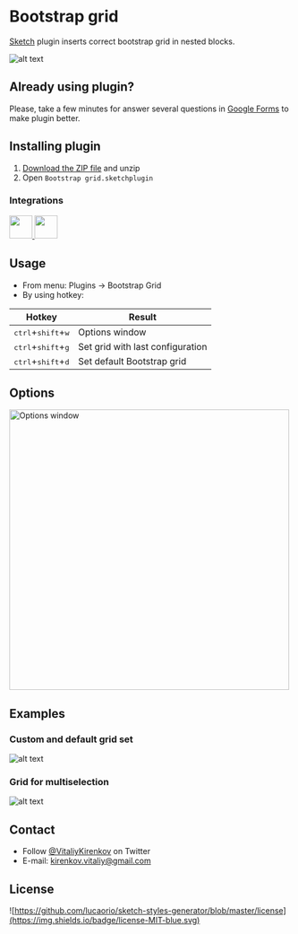 # Bootstrap grid
[Sketch](https://www.sketchapp.com/) plugin inserts correct bootstrap grid in nested blocks.

![alt text](https://github.com/De-La-Vega/BootstrapGrid/blob/master/resources/demo.gif "Bootstrap grid demo")

## Already using plugin?
Please, take a few minutes for answer several questions in [Google Forms](https://goo.gl/forms/lx778isxC4S9Jm8F3) to make plugin better.

## Installing plugin
1. [Download the ZIP file](https://github.com/De-La-Vega/BootstrapGrid/archive/master.zip) and unzip
2. Open `Bootstrap grid.sketchplugin`

### Integrations
<a href="http://bit.ly/SketchRunnerWebsite">
    <img height="41" src="http://bit.ly/RunnerBadgeBlue">
</a>
<a href="https://sketchpacks.com/De-La-Vega/BootstrapGrid/install">
    <img height="41" src="http://sketchpacks-com.s3.amazonaws.com/assets/badges/sketchpacks-badge-install.png" >
</a>

## Usage
* From menu: Plugins -> Bootstrap Grid
* By using hotkey:

| Hotkey         | Result |
| ------------ | ------- |
| <kbd>ctrl</kbd>+<kbd>shift</kbd>+<kbd>w</kbd> | Options window |
| <kbd>ctrl</kbd>+<kbd>shift</kbd>+<kbd>g</kbd> | Set grid with last configuration |
| <kbd>ctrl</kbd>+<kbd>shift</kbd>+<kbd>d</kbd> | Set default Bootstrap grid |

## Options
<img src="https://github.com/De-La-Vega/BootstrapGrid/blob/master/resources/grid-options.jpg" alt="Options window" width="500" />

## Examples
### Custom and default grid set
![alt text](https://github.com/De-La-Vega/BootstrapGrid/blob/master/resources/custom-and-default.gif "Custom and default grid set")

### Grid for multiselection
![alt text](https://github.com/De-La-Vega/BootstrapGrid/blob/master/resources/multiselection.gif "Grid for multiselection")

## Contact
* Follow [@VitaliyKirenkov](https://twitter.com/VitaliyKirenkov) on Twitter
* E-mail: [kirenkov.vitaliy@gmail.com](mailto:kirenkov.vitaliy@gmail.com)

## License
![https://github.com/lucaorio/sketch-styles-generator/blob/master/license](https://img.shields.io/badge/license-MIT-blue.svg)